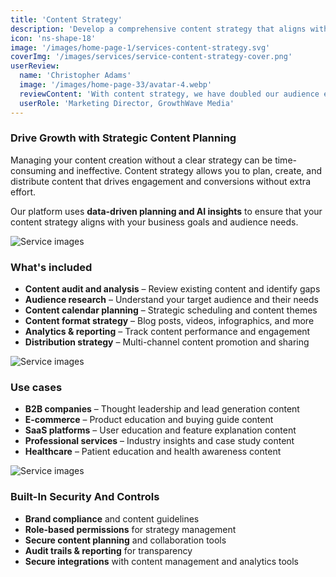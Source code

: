 ```yaml
---
title: 'Content Strategy'
description: 'Develop a comprehensive content strategy that aligns with your business goals and drives engagement across all channels.'
icon: 'ns-shape-18'
image: '/images/home-page-1/services-content-strategy.svg'
coverImg: '/images/services/service-content-strategy-cover.png'
userReview:
  name: 'Christopher Adams'
  image: '/images/home-page-33/avatar-4.webp'
  reviewContent: 'With content strategy, we have doubled our audience engagement while cutting content planning time in half. It has become a vital part of our growth strategy.'
  userRole: 'Marketing Director, GrowthWave Media'
---
```


### Drive Growth with Strategic Content Planning

Managing your content creation without a clear strategy can be time-consuming and ineffective. Content strategy allows you to plan, create, and distribute content that drives engagement and conversions without extra effort.

Our platform uses **data-driven planning and AI insights** to ensure that your content strategy aligns with your business goals and audience needs.

![Service images](/images/services/service-details-1.png)

### What's included

- **Content audit and analysis** – Review existing content and identify gaps
- **Audience research** – Understand your target audience and their needs
- **Content calendar planning** – Strategic scheduling and content themes
- **Content format strategy** – Blog posts, videos, infographics, and more
- **Analytics & reporting** – Track content performance and engagement
- **Distribution strategy** – Multi-channel content promotion and sharing

![Service images](/images/services/service-details-2.png)

### Use cases

- **B2B companies** – Thought leadership and lead generation content
- **E-commerce** – Product education and buying guide content
- **SaaS platforms** – User education and feature explanation content
- **Professional services** – Industry insights and case study content
- **Healthcare** – Patient education and health awareness content

![Service images](/images/services/service-details-3.jpg)

### Built-In Security And Controls

- **Brand compliance** and content guidelines
- **Role-based permissions** for strategy management
- **Secure content planning** and collaboration tools
- **Audit trails & reporting** for transparency
- **Secure integrations** with content management and analytics tools
